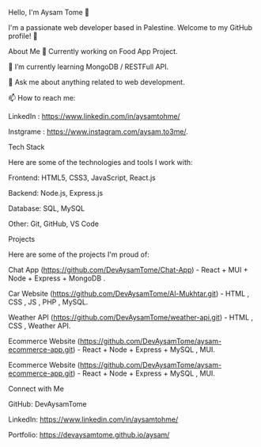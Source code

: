 Hello, I'm Aysam Tome 👋

I'm a passionate web developer based in Palestine. Welcome to my GitHub profile! 🚀


About Me
💼 Currently working on Food App Project.

🌱 I’m currently learning MongoDB / RESTFull API.

💬 Ask me about anything related to web development.

📫 How to reach me:

LinkedIn : https://www.linkedin.com/in/aysamtohme/ 

Instgrame : https://www.instagram.com/aysam.to3me/.


Tech Stack

Here are some of the technologies and tools I work with:

Frontend: HTML5, CSS3, JavaScript, React.js

Backend: Node.js, Express.js

Database: SQL, MySQL

Other: Git, GitHub, VS Code

Projects

Here are some of the projects I'm proud of:


Chat App (https://github.com/DevAysamTome/Chat-App) - React + MUI + Node + Express + MongoDB .

Car Website (https://github.com/DevAysamTome/Al-Mukhtar.git) - HTML , CSS , JS , PHP , MySQL.

Weather API (https://github.com/DevAysamTome/weather-api.git) - HTML , CSS , Weather API.

Ecommerce Website (https://github.com/DevAysamTome/aysam-ecommerce-app.git) - React + Node + Express + MySQL , MUI.

Ecommerce Website (https://github.com/DevAysamTome/aysam-ecommerce-app.git) - React + Node + Express + MySQL , MUI.

Connect with Me

GitHub: DevAysamTome

LinkedIn: https://www.linkedin.com/in/aysamtohme/ 

Portfolio: https://devaysamtome.github.io/aysam/
